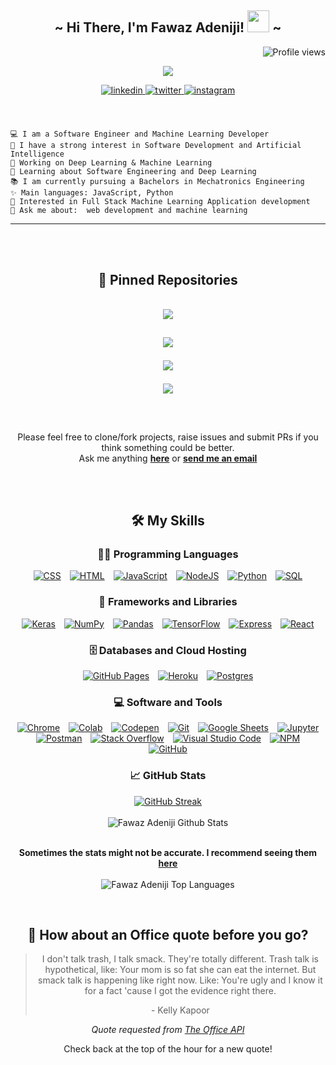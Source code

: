 <div align="center">
  <h2>
    ~ Hi There, I'm Fawaz Adeniji! 
    <img src="https://media.giphy.com/media/hvRJCLFzcasrR4ia7z/giphy.gif" width="35" /> ~
  </h2>
  <div>
    <p align='right'>
      <img src="https://gpvc.arturio.dev/fawazadeniji123" alt="Profile views" /> <a href="https://github.com/fawazadeniji123/fawazadeniji123/"></a> 
    </p>
    <p align="center">
      <a href="https://github.com/fawazadeniji123"><img src="https://readme-typing-svg.herokuapp.com?lines=Software+Engineer;Machine%20Learning%20Developer;Life%20long%20learner&center=true&width=400&height=50"></a>
    </p>
    <a href="https://linkedin.com/in/fawazadeniji123" target="_blank">
      <img
      src=https://img.shields.io/badge/linkedin-%2300acee.svg?color=405DE6&style=for-the-badge&logo=linkedin&logoColor=white
      alt=linkedin style="margin-bottom: 5px;" />
    </a>
    <a href="https://twitter.com/phar_whaz" target="_blank">
      <img
      src=https://img.shields.io/badge/twitter-%2300acee.svg?color=1DA1F2&style=for-the-badge&logo=twitter&logoColor=white
      alt=twitter style="margin-bottom: 5px;" />
    </a>
    <a href="https://instagram.com/phar_whaz" target="_blank">
      <img
      src=https://img.shields.io/badge/instagram-%ff5851db.svg?color=C13584&style=for-the-badge&logo=instagram&logoColor=white
      alt=instagram style="margin-bottom: 5px;" />
    </a>
  </div>
  <br />
  <br />

<div align="left">

```
💻 I am a Software Engineer and Machine Learning Developer
📝 I have a strong interest in Software Development and Artificial Intelligence
🔭 Working on Deep Learning & Machine Learning
🌱 Learning about Software Engineering and Deep Learning
📚 I am currently pursuing a Bachelors in Mechatronics Engineering
✨ Main languages: JavaScript, Python
🚩 Interested in Full Stack Machine Learning Application development
💬 Ask me about:  web development and machine learning
```

</div>

<hr />

<br />
<br />
<div>

## 📌 Pinned Repositories

<div style="margin-bottom:5px">
<a href="https://github.com/fawazadeniji123/smart-brain">
  <img align="center" style="margin:1rem 0.5rem" src="https://github-readme-stats.vercel.app/api/pin/?username=fawazadeniji123&repo=smart-brain&theme=onedark" />
</a>
</div>
<div style="margin-bottom:5px">
<a href="https://github.com/fawazadeniji123/smart-brain-api">
<img align="center" style="margin:0.5rem" src="https://github-readme-stats.vercel.app/api/pin/?username=fawazadeniji123&repo=smart-brain-api&theme=onedark" />
</a>
</div>
<div style="margin-bottom:5px">
<a href="https://github.com/fawazadeniji123/Blur-AI">
<img align="center" style="margin:0.5rem" src="https://github-readme-stats.vercel.app/api/pin/?username=fawazadeniji123&repo=Blur-AI&theme=onedark" />
</a>
</div>
<div style="margin-bottom:5px">
<a href="https://github.com/fawazadeniji123/alx-system_engineering-devops">
  <img align="center" style="margin:0.5rem" src="https://github-readme-stats.vercel.app/api/pin/?username=fawazadeniji123&repo=alx-system_engineering-devops&theme=onedark" />
</a>
</div>

</div>

<br />
<br />

Please feel free to clone/fork projects, raise issues and submit PRs if you
think something could be better.<br />
Ask me anything
**[here](https://github.com/fawazadeniji123/fawazadeniji123/issues/new)** or
<a href="mailto:fawazadeniji@gmail.com"><b>send me an email</b></a>

<br />
<br />

</div>

<div align="center">

## 🛠️ My Skills

### 👨‍💻 Programming Languages

  <p>
      <a style="margin:5px" href="#"><img alt="CSS" src="https://img.shields.io/badge/CSS%20-%231572B6.svg?style=for-the-badge&logo=css3&logoColor=white"></a>
      <a style="margin:5px" href="#"><img alt="HTML" src="https://img.shields.io/badge/HTML%20-%23E34F26.svg?style=for-the-badge&logo=html5&logoColor=white"></a>
      <a style="margin:5px" href="#"><img alt="JavaScript" src="https://img.shields.io/badge/JavaScript%20-%23F7DF1E.svg?style=for-the-badge&logo=javascript&logoColor=black"></a>
      <a style="margin:5px" href="#"><img alt="NodeJS" src="https://img.shields.io/badge/Node.js%20-%2343853D.svg?style=for-the-badge&logo=node.js&logoColor=white"></a>
      <a style="margin:5px" href="#"><img alt="Python" src="https://img.shields.io/badge/Python%20-%2314354C.svg?style=for-the-badge&logo=python&logoColor=white"></a>
      <a style="margin:5px" href="#"><img alt="SQL" src="https://img.shields.io/badge/SQL%20-%23025E8C.svg?style=for-the-badge&logo=amazon-dynamodb&logoColor=white"></a>

### 🧰 Frameworks and Libraries

  <p>
      <a href="#" style="margin:5px"><img alt="Keras" src="https://img.shields.io/badge/Keras%20-%23D00000.svg?style=for-the-badge&logo=Keras&logoColor=white"></a>
      <a href="#" style="margin:5px"><img alt="NumPy" src="https://img.shields.io/badge/Numpy%20-%23013243.svg?style=for-the-badge&logo=numpy&logoColor=white"></a>
      <a href="#" style="margin:5px"><img alt="Pandas" src="https://img.shields.io/badge/Pandas%20-%23150458.svg?style=for-the-badge&logo=pandas&logoColor=white"></a>
      <a href="#" style="margin:5px"><img alt="TensorFlow" src="https://img.shields.io/badge/TensorFlow%20-%23FF6F00.svg?style=for-the-badge&logo=TensorFlow&logoColor=white"></a>
      <a href="#" style="margin:5px"><img alt="Express" src="https://img.shields.io/badge/Express%20-%03FC6F45.svg?style=for-the-badge&logo=Express&logoColor=white"></a>
      <a href="#" style="margin:5px"><img alt="React" src="https://img.shields.io/badge/React-20232A?style=for-the-badge&logo=react&logoColor=61DAFB"></a>

  </p>

### 🗄️ Databases and Cloud Hosting

  <p>
      <a href="#" style="margin:5px"><img alt="GitHub Pages" src="https://img.shields.io/badge/GitHub%20Pages-%23327FC7.svg?style=for-the-badge&logo=github&logoColor=white"></a>
      <a href="#" style="margin:5px"><img alt="Heroku" src="https://img.shields.io/badge/Heroku%20-%23430098.svg?style=for-the-badge&logo=heroku&logoColor=white"></a>
      <a href="#" style="margin:5px"><img alt="Postgres" src="https://img.shields.io/badge/postgres-%23316192.svg?style=for-the-badge&logo=postgresql&logoColor=white" /></a>
  </p>

### 💻 Software and Tools

  <p>
      <a href="#" style="margin:5px"><img alt="Chrome" src="https://img.shields.io/badge/Chrome-3DDC84?style=for-the-badge&logo=google-chrome&logoColor=white"></a>
      <a href="#" style="margin:5px"><img alt="Colab" src="https://img.shields.io/badge/Colab-00b56a.svg?style=for-the-badge&logo=google-colab&logoColor=white"></a>
      <a href="#" style="margin:5px"><img alt="Codepen" src="https://img.shields.io/badge/Codepen-000000.svg?style=for-the-badge&logo=codepen&logoColor=white"></a>
      <a href="#" style="margin:5px"><img alt="Git" src="https://img.shields.io/badge/Git%20-%23F05033.svg?style=for-the-badge&logo=git&logoColor=white"></a>
      <a href="#" style="margin:5px"><img alt="Google Sheets" src="https://img.shields.io/badge/Google%20Sheets%20-%2334A853.svg?style=for-the-badge&logo=google%20sheets&logoColor=white"></a>
      <a href="#" style="margin:5px"><img alt="Jupyter" src="https://img.shields.io/badge/Jupyter%20-%23F37626.svg?style=for-the-badge&logo=Jupyter&logoColor=white"></a>
      <a href="#" style="margin:5px"><img alt="Postman" src="https://img.shields.io/badge/Postman-FF6C37?style=for-the-badge&logo=postman&logoColor=white"></a>
      <a href="#" style="margin:5px"><img alt="Stack Overflow" src="https://img.shields.io/badge/-Stack%20Overflow-FE7A16?style=for-the-badge&logo=stack-overflow&logoColor=white"></a>
      <a href="#" style="margin:5px"><img alt="Visual Studio Code" src="https://img.shields.io/badge/Visual%20Studio%20Code-0078d7.svg?style=for-the-badge&logo=visual-studio-code&logoColor=white"></a>
      <a href="#" style="margin:5px"><img alt="NPM" src="https://img.shields.io/badge/NPM-%23000000.svg?style=for-the-badge&logo=npm&logoColor=white" /></a>  
      <a href="#" style="margin:5px"><img alt="GitHub" src="https://img.shields.io/badge/github-%23121011.svg?style=for-the-badge&logo=github&logoColor=white" /></a>
  </p>

### 📈 GitHub Stats

[![GitHub Streak](https://github-readme-streak-stats.herokuapp.com?user=fawazadeniji123&theme=onedark)](https://git.io/streak-stats)
<br />
<br />
<img align="center" src="https://github-readme-stats.vercel.app/api?username=fawazadeniji123&include_all_commits=true&count_private=true&show_icons=true&line_height=30&theme=onedark" alt="Fawaz Adeniji Github Stats">
<br />
<br />

**Sometimes the stats might not be accurate. I recommend seeing them [here](https://github-readme-stats.vercel.app/api?username=fawazadeniji123&include_all_commits=true&count_private=true&show_icons=true&line_height=30&theme=onedark)**
<br />
<br />
<img src="https://github-readme-stats.vercel.app/api/top-langs/?username=fawazadeniji123&exclude_repo=colab&layout=compact&theme=onedark" alt="Fawaz Adeniji Top Languages"/>

</div>
<div align="center">

<br>

## 📣 How about an Office quote before you go?

> I don't talk trash, I talk smack. They're totally different. Trash talk is hypothetical, like: Your mom is so fat she can eat the internet. But smack talk is happening like right now. Like: You're ugly and I know it for a fact 'cause I got the evidence right there.
>
> <p>- Kelly Kapoor</p>

_Quote requested from [The Office API](https://www.officeapi.dev/)_

Check back at the top of the hour for a new quote!

</div>
